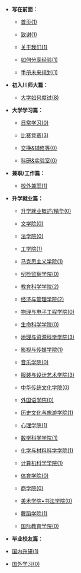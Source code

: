 - **写在前面：**

  - [首页(1)](README.md)

  - [致谢(1)](preface/Acknowledge.md)

  - [关于我们(1)](preface/关于我们.md)

  - [如何分享经验(1)](preface/Sharing_experience.md)

  - [手册未来规划(1)](preface/Future_development.md)

- **初入川师大篇：**

  - [大学如何度过(8)](初入川师大篇/README.md)

- **大学学习篇：**

  - [日常学习(0)](大学学习篇/日常学习/README.md)

  - [比赛竞赛(3)](大学学习篇/比赛竞赛/README.md)

  - [交换&辅修等(0)](大学学习篇/其他/README.md)

  - [科研&实验室(0)](大学学习篇/科研&实验等/README.md)

- **兼职/工作篇：**
	- [校外兼职(1)](兼职工作篇/校外兼职/README.md)

- **升学就业篇：**

  - [升学就业概述/精华(0)](升学就业篇/A升学就业精华/README.md)

  - [文学院(0)](升学就业篇/文学院/README.md)
  
  - [法学院(0)](升学就业篇/法学院/README.md)

  - [工学院(1)](升学就业篇/工学院/README.md)
  
  - [马克思主义学院(1)](升学就业篇/马克思主义学院/README.md)
  
  - [纪检监察学院(0)](升学就业篇/纪检监察学院/README.md)
  
  - [教育科学学院(2)](升学就业篇/教育科学学院/README.md)
  
  - [经济与管理学院(2)](升学就业篇/经济与管理学院/README.md)
  
  - [物理与电子工程学院(0)](升学就业篇/物理与电子工程学院/README.md)
  
  - [生命科学学院(0)](升学就业篇/生命科学学院/README.md)
  
  - [地理与资源科学学院(3)](升学就业篇/地理与资源科学学院/README.md)
  
  - [影视与传媒学院(1)](升学就业篇/影视与传媒学院/README.md)
  
  - [音乐学院(0)](升学就业篇/音乐学院/README.md)
  
  - [服装与设计艺术学院(3)](升学就业篇/服装与设计艺术学院/README.md)
  
  - [中华传统文化学院(0)](升学就业篇/中华传统文化学院/README.md)
  
  - [外国语学院(0)](升学就业篇/外国语学院/README.md)
  
  - [历史文化与旅游学院(1)](升学就业篇/历史文化与旅游学院/README.md)
  
  - [心理学院(1)](升学就业篇/心理学院/README.md)
  
  - [数学科学学院(1)](升学就业篇/数学科学学院/README.md)
  
  - [化学与材料科学学院(1)](升学就业篇/化学与材料科学学院/README.md)
  
  - [计算机科学学院(1)](升学就业篇/计算机科学学院/README.md)
  
  - [体育学院(0)](升学就业篇/体育学院/README.md)
  
  - [商学院(0)](升学就业篇/商学院/README.md)
  
  - [美术学院•书法学院(0)](升学就业篇/美术学院_书法学院/README.md)
  
  - [舞蹈学院(1)](升学就业篇/舞蹈学院/README.md)
  
  - [国际教育学院(0)](升学就业篇/国际教育学院/README.md)


- **毕业校友篇：**

- [国内升研(1)](毕业校友篇/国内升研/README.md)

- [国外学习(0)](毕业校友篇/国外学习/README.md)